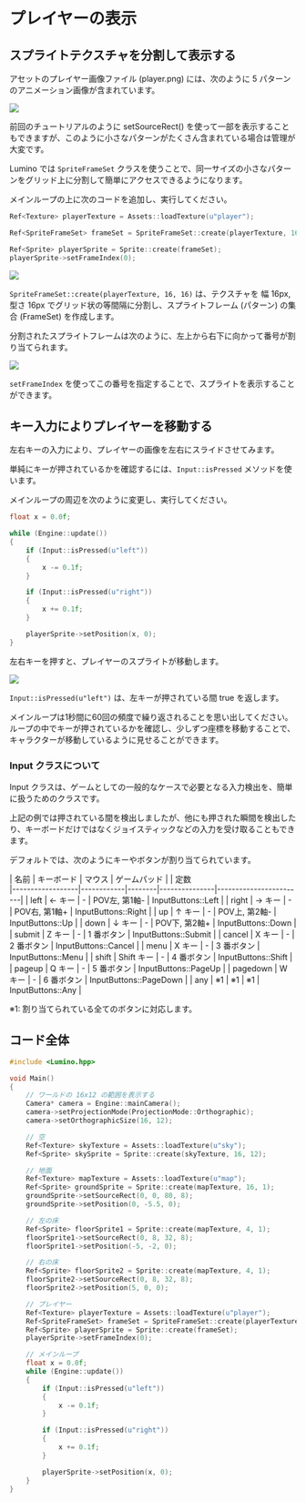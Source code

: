 プレイヤーの表示
==========


スプライトテクスチャを分割して表示する
----------

アセットのプレイヤー画像ファイル (player.png) には、次のように 5 パターンのアニメーション画像が含まれています。

![](img/player-1.png)

前回のチュートリアルのように setSourceRect() を使って一部を表示することもできますが、このように小さなパターンがたくさん含まれている場合は管理が大変です。

Lumino では `SpriteFrameSet` クラスを使うことで、同一サイズの小さなパターンをグリッド上に分割して簡単にアクセスできるようになります。

メインループの上に次のコードを追加し、実行してください。

```cpp
Ref<Texture> playerTexture = Assets::loadTexture(u"player");

Ref<SpriteFrameSet> frameSet = SpriteFrameSet::create(playerTexture, 16, 16);

Ref<Sprite> playerSprite = Sprite::create(frameSet);
playerSprite->setFrameIndex(0);
```

![](img/player-2.png)

`SpriteFrameSet::create(playerTexture, 16, 16)` は、テクスチャを 幅 16px, 型さ 16px でグリッド状の等間隔に分割し、スプライトフレーム (パターン) の集合 (FrameSet) を作成します。

分割されたスプライトフレームは次のように、左上から右下に向かって番号が割り当てられます。

![](img/player-3.png)

`setFrameIndex` を使ってこの番号を指定することで、スプライトを表示することができます。


キー入力によりプレイヤーを移動する
----------

左右キーの入力により、プレイヤーの画像を左右にスライドさせてみます。

単純にキーが押されているかを確認するには、`Input::isPressed` メソッドを使います。

メインループの周辺を次のように変更し、実行してください。

```cpp
float x = 0.0f;

while (Engine::update())
{
    if (Input::isPressed(u"left"))
    {
        x -= 0.1f;
    }

    if (Input::isPressed(u"right"))
    {
        x += 0.1f;
    }

    playerSprite->setPosition(x, 0);
}
```

左右キーを押すと、プレイヤーのスプライトが移動します。

![](img/player-4.gif)

`Input::isPressed(u"left")` は、左キーが押されている間 true を返します。

メインループは1秒間に60回の頻度で繰り返されることを思い出してください。ループの中でキーが押されているかを確認し、少しずつ座標を移動することで、キャラクターが移動しているように見せることができます。


### Input クラスについて

Input クラスは、ゲームとしての一般的なケースで必要となる入力検出を、簡単に扱うためのクラスです。

上記の例では押されている間を検出しましたが、他にも押された瞬間を検出したり、キーボードだけではなくジョイスティックなどの入力を受け取ることもできます。

デフォルトでは、次のようにキーやボタンが割り当てられています。

| 名前 | キーボード | マウス | ゲームパッド  | | 定数                  
|------------------|------------|--------|---------------|------------------------|
| left             | ← キー     | -      | POV左, 第1軸- | InputButtons::Left     |
| right            | → キー     | -      | POV右, 第1軸+ | InputButtons::Right    |
| up               | ↑ キー     | -      | POV上, 第2軸- | InputButtons::Up       |
| down             | ↓ キー     | -      | POV下, 第2軸+ | InputButtons::Down     |
| submit           | Z キー     | -      | 1 番ボタン    | InputButtons::Submit   |
| cancel           | X キー     | -      | 2 番ボタン    | InputButtons::Cancel   |
| menu             | X キー     | -      | 3 番ボタン    | InputButtons::Menu     |
| shift            | Shift キー | -      | 4 番ボタン    | InputButtons::Shift    |
| pageup           | Q キー     | -      | 5 番ボタン    | InputButtons::PageUp   |
| pagedown         | W キー     | -      | 6 番ボタン    | InputButtons::PageDown |
| any              | ※1        | ※1    | ※1           | InputButtons::Any      |

※1: 割り当てられている全てのボタンに対応します。

コード全体
----------

```cpp
#include <Lumino.hpp>

void Main()
{
    // ワールドの 16x12 の範囲を表示する
    Camera* camera = Engine::mainCamera();
    camera->setProjectionMode(ProjectionMode::Orthographic);
    camera->setOrthographicSize(16, 12);

    // 空
    Ref<Texture> skyTexture = Assets::loadTexture(u"sky");
    Ref<Sprite> skySprite = Sprite::create(skyTexture, 16, 12);

    // 地面
    Ref<Texture> mapTexture = Assets::loadTexture(u"map");
    Ref<Sprite> groundSprite = Sprite::create(mapTexture, 16, 1);
    groundSprite->setSourceRect(0, 0, 80, 8);
    groundSprite->setPosition(0, -5.5, 0);

    // 左の床
    Ref<Sprite> floorSprite1 = Sprite::create(mapTexture, 4, 1);
    floorSprite1->setSourceRect(0, 8, 32, 8);
    floorSprite1->setPosition(-5, -2, 0);

    // 右の床
    Ref<Sprite> floorSprite2 = Sprite::create(mapTexture, 4, 1);
    floorSprite2->setSourceRect(0, 8, 32, 8);
    floorSprite2->setPosition(5, 0, 0);

    // プレイヤー
    Ref<Texture> playerTexture = Assets::loadTexture(u"player");
    Ref<SpriteFrameSet> frameSet = SpriteFrameSet::create(playerTexture, 16, 16);
    Ref<Sprite> playerSprite = Sprite::create(frameSet);
    playerSprite->setFrameIndex(0);

    // メインループ
    float x = 0.0f;
    while (Engine::update())
    {
        if (Input::isPressed(u"left"))
        {
            x -= 0.1f;
        }

        if (Input::isPressed(u"right"))
        {
            x += 0.1f;
        }

        playerSprite->setPosition(x, 0);
    }
}
```
